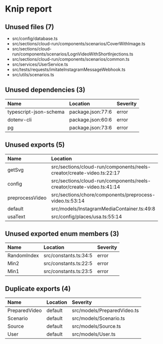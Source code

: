 # Knip report

## Unused files (7)

* src/config/database.ts
* src/sections/cloud-run/components/scenarios/CoverWithImage.ts
* src/sections/cloud-run/components/scenarios/LognVideoWithShortInjections.ts
* src/sections/cloud-run/components/scenarios/common.ts
* src/services/UserService.ts
* src/tests/requests/imitateInstagramMessageWebhook.ts
* src/utils/scenarios.ts

## Unused dependencies (3)

| Name                   | Location          | Severity |
| :--------------------- | :---------------- | :------- |
| typescript-json-schema | package.json:77:6 | error    |
| dotenv-cli             | package.json:60:6 | error    |
| pg                     | package.json:73:6 | error    |

## Unused exports (5)

| Name            | Location                                                              | Severity |
| :-------------- | :-------------------------------------------------------------------- | :------- |
| getSvg          | src/sections/cloud-run/components/reels-creator/create-video.ts:22:17 | error    |
| config          | src/sections/cloud-run/components/reels-creator/create-video.ts:41:14 | error    |
| preprocessVideo | src/sections/chore/components/preprocess-video.ts:53:14               | error    |
| default         | src/models/InstagramMediaContainer.ts:49:8                            | error    |
| usaText         | src/config/places/usa.ts:55:14                                        | error    |

## Unused exported enum members (3)

| Name        | Location              | Severity |
| :---------- | :-------------------- | :------- |
| RandomIndex | src/constants.ts:34:5 | error    |
| Min2        | src/constants.ts:22:5 | error    |
| Min1        | src/constants.ts:23:5 | error    |

## Duplicate exports (4)

| Name                  | Location                    | Severity |
| :-------------------- | :-------------------------- | :------- |
| PreparedVideo|default | src/models/PreparedVideo.ts | error    |
| Scenario|default      | src/models/Scenario.ts      | error    |
| Source|default        | src/models/Source.ts        | error    |
| User|default          | src/models/User.ts          | error    |

